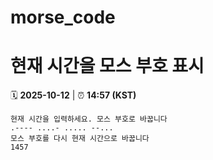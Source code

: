 # morse_code
# 현재 시간을 모스 부호 표시
<!-- MORSE_TIME_START -->
🗓️ **2025-10-12** | ⏰ **14:57 (KST)**

```
현재 시간을 입력하세요. 모스 부호로 바꿉니다
.---- ....- ..... --...
모스 부호를 다시 현재 시간으로 바꿉니다
1457
```
<!-- MORSE_TIME_END -->
